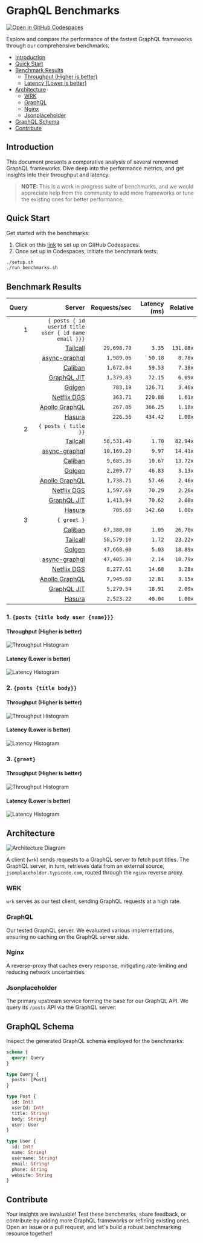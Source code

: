 # GraphQL Benchmarks <!-- omit from toc -->

[![Open in GitHub Codespaces](https://github.com/codespaces/badge.svg)](https://codespaces.new/tailcallhq/graphql-benchmarks)

Explore and compare the performance of the fastest GraphQL frameworks through our comprehensive benchmarks.

- [Introduction](#introduction)
- [Quick Start](#quick-start)
- [Benchmark Results](#benchmark-results)
  - [Throughput (Higher is better)](#throughput-higher-is-better)
  - [Latency (Lower is better)](#latency-lower-is-better)
- [Architecture](#architecture)
  - [WRK](#wrk)
  - [GraphQL](#graphql)
  - [Nginx](#nginx)
  - [Jsonplaceholder](#jsonplaceholder)
- [GraphQL Schema](#graphql-schema)
- [Contribute](#contribute)

[Tailcall]: https://github.com/tailcallhq/tailcall
[Gqlgen]: https://github.com/99designs/gqlgen
[Apollo GraphQL]: https://github.com/apollographql/apollo-server
[Netflix DGS]: https://github.com/netflix/dgs-framework
[Caliban]: https://github.com/ghostdogpr/caliban
[async-graphql]: https://github.com/async-graphql/async-graphql
[Hasura]: https://github.com/hasura/graphql-engine
[GraphQL JIT]: https://github.com/zalando-incubator/graphql-jit

## Introduction

This document presents a comparative analysis of several renowned GraphQL frameworks. Dive deep into the performance metrics, and get insights into their throughput and latency.

> **NOTE:** This is a work in progress suite of benchmarks, and we would appreciate help from the community to add more frameworks or tune the existing ones for better performance.

## Quick Start

Get started with the benchmarks:

1. Click on this [link](https://codespaces.new/tailcallhq/graphql-benchmarks) to set up on GitHub Codespaces.
2. Once set up in Codespaces, initiate the benchmark tests:

```bash
./setup.sh
./run_benchmarks.sh
```

## Benchmark Results

<!-- PERFORMANCE_RESULTS_START -->

| Query | Server | Requests/sec | Latency (ms) | Relative |
|-------:|--------:|--------------:|--------------:|---------:|
| 1 | `{ posts { id userId title user { id name email }}}` |
|| [Tailcall] | `29,698.70` | `3.35` | `131.08x` |
|| [async-graphql] | `1,989.06` | `50.18` | `8.78x` |
|| [Caliban] | `1,672.04` | `59.53` | `7.38x` |
|| [GraphQL JIT] | `1,379.83` | `72.15` | `6.09x` |
|| [Gqlgen] | `783.19` | `126.71` | `3.46x` |
|| [Netflix DGS] | `363.71` | `220.88` | `1.61x` |
|| [Apollo GraphQL] | `267.86` | `366.25` | `1.18x` |
|| [Hasura] | `226.56` | `434.42` | `1.00x` |
| 2 | `{ posts { title }}` |
|| [Tailcall] | `58,531.40` | `1.70` | `82.94x` |
|| [async-graphql] | `10,169.20` | `9.97` | `14.41x` |
|| [Caliban] | `9,685.36` | `10.67` | `13.72x` |
|| [Gqlgen] | `2,209.77` | `46.83` | `3.13x` |
|| [Apollo GraphQL] | `1,738.71` | `57.46` | `2.46x` |
|| [Netflix DGS] | `1,597.69` | `70.29` | `2.26x` |
|| [GraphQL JIT] | `1,413.94` | `70.62` | `2.00x` |
|| [Hasura] | `705.68` | `142.60` | `1.00x` |
| 3 | `{ greet }` |
|| [Caliban] | `67,380.00` | `1.05` | `26.70x` |
|| [Tailcall] | `58,579.10` | `1.72` | `23.22x` |
|| [Gqlgen] | `47,668.00` | `5.03` | `18.89x` |
|| [async-graphql] | `47,405.30` | `2.14` | `18.79x` |
|| [Netflix DGS] | `8,277.61` | `14.68` | `3.28x` |
|| [Apollo GraphQL] | `7,945.60` | `12.81` | `3.15x` |
|| [GraphQL JIT] | `5,279.54` | `18.91` | `2.09x` |
|| [Hasura] | `2,523.22` | `40.04` | `1.00x` |

<!-- PERFORMANCE_RESULTS_END -->



### 1. `{posts {title body user {name}}}`
#### Throughput (Higher is better)

![Throughput Histogram](assets/req_sec_histogram1.png)

#### Latency (Lower is better)

![Latency Histogram](assets/latency_histogram1.png)

### 2. `{posts {title body}}`
#### Throughput (Higher is better)

![Throughput Histogram](assets/req_sec_histogram2.png)

#### Latency (Lower is better)

![Latency Histogram](assets/latency_histogram2.png)

### 3. `{greet}`
#### Throughput (Higher is better)

![Throughput Histogram](assets/req_sec_histogram3.png)

#### Latency (Lower is better)

![Latency Histogram](assets/latency_histogram3.png)

## Architecture

![Architecture Diagram](assets/architecture.png)

A client (`wrk`) sends requests to a GraphQL server to fetch post titles. The GraphQL server, in turn, retrieves data from an external source, `jsonplaceholder.typicode.com`, routed through the `nginx` reverse proxy.

### WRK

`wrk` serves as our test client, sending GraphQL requests at a high rate.

### GraphQL

Our tested GraphQL server. We evaluated various implementations, ensuring no caching on the GraphQL server side.

### Nginx

A reverse-proxy that caches every response, mitigating rate-limiting and reducing network uncertainties.

### Jsonplaceholder

The primary upstream service forming the base for our GraphQL API. We query its `/posts` API via the GraphQL server.

## GraphQL Schema

Inspect the generated GraphQL schema employed for the benchmarks:

```graphql
schema {
  query: Query
}

type Query {
  posts: [Post]
}

type Post {
  id: Int!
  userId: Int!
  title: String!
  body: String!
  user: User
}

type User {
  id: Int!
  name: String!
  username: String!
  email: String!
  phone: String
  website: String
}
```

## Contribute

Your insights are invaluable! Test these benchmarks, share feedback, or contribute by adding more GraphQL frameworks or refining existing ones. Open an issue or a pull request, and let's build a robust benchmarking resource together!
